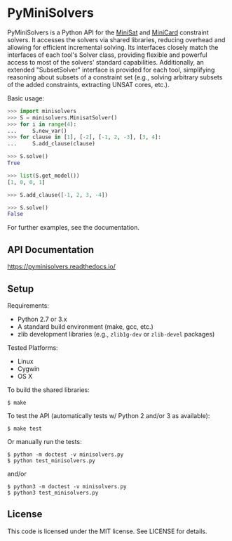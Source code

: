 PyMiniSolvers
=============

PyMiniSolvers is a Python API for the [MiniSat](http://minisat.se/) and
[MiniCard](http://git.io/minicard) constraint solvers.  It accesses the solvers
via shared libraries, reducing overhead and allowing for efficient incremental
solving.  Its interfaces closely match the interfaces of each tool's Solver
class, providing flexible and powerful access to most of the solvers' standard
capabilities.  Additionally, an extended "SubsetSolver" interface is provided
for each tool, simplifying reasoning about subsets of a constraint set (e.g.,
solving arbitrary subsets of the added constraints, extracting UNSAT cores,
etc.).

Basic usage:
```python
>>> import minisolvers
>>> S = minisolvers.MinisatSolver()
>>> for i in range(4):
...     S.new_var()  
>>> for clause in [1], [-2], [-1, 2, -3], [3, 4]:
...     S.add_clause(clause)  

>>> S.solve()
True

>>> list(S.get_model())
[1, 0, 0, 1]

>>> S.add_clause([-1, 2, 3, -4])

>>> S.solve()
False
```

For further examples, see the documentation.

API Documentation
-----------------

https://pyminisolvers.readthedocs.io/

Setup
-----

Requirements:
 - Python 2.7 or 3.x
 - A standard build environment (make, gcc, etc.)
 - zlib development libraries (e.g., `zlib1g-dev` or `zlib-devel` packages)

Tested Platforms:
 - Linux
 - Cygwin
 - OS X

To build the shared libraries:

    $ make

To test the API (automatically tests w/ Python 2 and/or 3 as available):

    $ make test

Or manually run the tests:

    $ python -m doctest -v minisolvers.py
    $ python test_minisolvers.py

and/or

    $ python3 -m doctest -v minisolvers.py
    $ python3 test_minisolvers.py

License
-------

This code is licensed under the MIT license.  See LICENSE for details.

